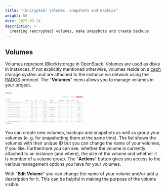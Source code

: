 ```yaml
---
title: "(Encrypted) Volumes, Snapshots and Backups"
weight: 50
date: 2023-02-24
description: >
  Creating (encrypted) volumes, make snapshots and create backups
---
```


## Volumes

Volumes represent (Block)storage in OpenStack. Volumes are used as disks in instances. If not explicitly mentioned otherwise, volumes reside on a [ceph](https://ceph.io/en/) storage system and are attached to the instance via network using the [RADOS](https://docs.ceph.com/en/quincy/rbd/index.html) protocol.
The "**Volumes**" menu allows you to manage volumes in your project. 

<img src="image2020-10-22_15-21-57.png" alt="screenshot of the volumes menu" width="50%" height="50%" title="Volumes menu">

You can create new volumes, backups and snapshots as well as group your volumes (e. g. for snapshotting them at the same time). The list shows the volumes with their unique ID but you can change the name of your volumes, if you like. Furthermore you can see, whether the volume is currently attached to an instance (and where), the size of the volume and whether it is member of a volume group. The "**Actions**" button gives you access to the various management options you have for your volumes.

With "**Edit Volume**" you can change the name of your volume and/or add a description for it. This can be helpful in making the purpose of the volume visible. 